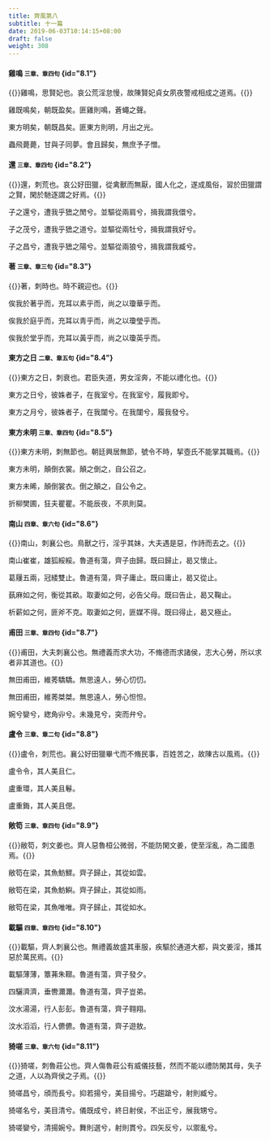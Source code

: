 ```yaml
---
title: 齊風第八
subtitle: 十一篇
date: 2019-06-03T10:14:15+08:00
draft: false
weight: 308
---
```


#### 雞鳴 <small>三章、章四句</small> {id="8.1"}

{{<alert info>}}雞鳴，思賢妃也。哀公荒淫怠慢，故陳賢妃貞女夙夜警戒相成之道焉。{{</alert>}}

<p id="8.1.1">雞既鳴矣，朝既盈矣。匪雞則鳴，蒼蠅之聲。</p>
<p id="8.1.2">東方明矣，朝既昌矣。匪東方則明，月出之光。</p>
<p id="8.1.3">蟲飛薨薨，甘與子同夢。會且歸矣，無庶予子憎。</p>

#### 還 <small>三章、章四句</small> {id="8.2"}

{{<alert info>}}還，刺荒也。哀公好田獵，從禽獸而無厭，國人化之，遂成風俗，習於田獵謂之賢，閑於馳逐謂之好焉。{{</alert>}}

<p id="8.2.1">子之還兮，遭我乎峱之閒兮。並驅從兩肩兮，揖我謂我儇兮。</p>
<p id="8.2.2">子之茂兮，遭我乎峱之道兮。並驅從兩牡兮，揖我謂我好兮。</p>
<p id="8.2.3">子之昌兮，遭我乎峱之陽兮。並驅從兩狼兮，揖我謂我臧兮。</p>

#### 著 <small>三章、章三句</small> {id="8.3"}

{{<alert info>}}著，刺時也。時不親迎也。{{</alert>}}

<p id="8.3.1">俟我於著乎而，充耳以素乎而，尚之以瓊華乎而。</p>
<p id="8.3.2">俟我於庭乎而，充耳以靑乎而，尚之以瓊瑩乎而。</p>
<p id="8.3.3">俟我於堂乎而，充耳以黃乎而，尚之以瓊英乎而。</p>

#### 東方之日 <small>二章、章五句</small> {id="8.4"}

{{<alert info>}}東方之日，刺衰也。君臣失道，男女淫奔，不能以禮化也。{{</alert>}}

<p id="8.4.1">東方之日兮，彼姝者子，在我室兮。在我室兮，履我即兮。</p>
<p id="8.4.2">東方之月兮，彼姝者子，在我闥兮。在我闥兮，履我發兮。</p>

#### 東方未明 <small>三章、章四句</small> {id="8.5"}

{{<alert info>}}東方未明，刺無節也。朝廷興居無節，號令不時，挈壺氏不能掌其職焉。{{</alert>}}

<p id="8.5.1">東方未明，顛倒衣裳。顛之倒之，自公召之。</p>
<p id="8.5.2">東方未晞，顛倒裳衣。倒之顛之，自公令之。</p>
<p id="8.5.3">折柳樊圃，狂夫瞿瞿。不能辰夜，不夙則莫。</p>

#### 南山 <small>四章、章六句</small> {id="8.6"}

{{<alert info>}}南山，刺襄公也。鳥獸之行，淫乎其妹，大夫遇是惡，作詩而去之。{{</alert>}}

<p id="8.6.1">南山崔崔，雄狐綏綏。魯道有蕩，齊子由歸。既曰歸止，曷又懷止。</p>
<p id="8.6.2">葛屨五兩，冠緌雙止。魯道有蕩，齊子庸止。既曰庸止，曷又從止。</p>
<p id="8.6.3">蓺麻如之何，衡從其畝。取妻如之何，必告父母。既曰告止，曷又鞠止。</p>
<p id="8.6.4">析薪如之何，匪斧不克。取妻如之何，匪媒不得。既曰得止，曷又極止。</p>

#### 甫田 <small>三章、章四句</small> {id="8.7"}

{{<alert info>}}甫田，大夫刺襄公也。無禮義而求大功，不脩德而求諸侯，志大心勞，所以求者非其道也。{{</alert>}}

<p id="8.7.1">無田甫田，維莠驕驕。無思遠人，勞心忉忉。</p>
<p id="8.7.2">無田甫田，維莠桀桀。無思遠人，勞心怛怛。</p>
<p id="8.7.3">婉兮孌兮，緫角丱兮。未幾見兮，突而弁兮。</p>

#### 盧令 <small>三章、章二句</small> {id="8.8"}

{{<alert info>}}盧令，刺荒也。襄公好田獵畢弋而不脩民事，百姓苦之，故陳古以風焉。{{</alert>}}

<p id="8.8.1">盧令令，其人美且仁。</p>
<p id="8.8.2">盧重環，其人美且鬈。</p>
<p id="8.8.3">盧重鋂，其人美且偲。</p>

#### 敞笱 <small>三章、章四句</small> {id="8.9"}

{{<alert info>}}敝笱，刺文姜也。齊人惡魯桓公微弱，不能防閑文姜，使至淫亂，為二國患焉。{{</alert>}}

<p id="8.9.1">敝笱在梁，其魚魴鰥。齊子歸止，其從如雲。</p>
<p id="8.9.2">敝笱在梁，其魚魴鱮。齊子歸止，其從如雨。</p>
<p id="8.9.3">敝笱在梁，其魚唯唯。齊子歸止，其從如水。</p>

#### 載驅 <small>四章、章四句</small> {id="8.10"}

{{<alert info>}}載驅，齊人刺襄公也。無禮義故盛其車服，疾驅於通道大都，與文姜淫，播其惡於萬民焉。{{</alert>}}

<p id="8.10.1">載驅薄薄，簟茀朱鞹。魯道有蕩，齊子發夕。</p>
<p id="8.10.2">四驪濟濟，垂轡濔濔。魯道有蕩，齊子豈弟。</p>
<p id="8.10.3">汶水湯湯，行人彭彭。魯道有蕩，齊子翱翔。</p>
<p id="8.10.4">汶水滔滔，行人儦儦。魯道有蕩，齊子遊敖。</p>

#### 猗嗟 <small>三章、章六句</small> {id="8.11"}

{{<alert info>}}猗嗟，刺魯莊公也。齊人傷魯莊公有威儀技藝，然而不能以禮防閑其母，失子之道，人以為齊侯之子焉。{{</alert>}}

<p id="8.11.1">猗嗟昌兮，頎而長兮。抑若揚兮，美目揚兮。巧趨蹌兮，射則臧兮。</p>
<p id="8.11.2">猗嗟名兮，美目清兮。儀既成兮，終日射侯，不出正兮，展我甥兮。</p>
<p id="8.11.3">猗嗟孌兮，清揚婉兮。舞則選兮，射則貫兮。四矢反兮，以禦亂兮。</p>

